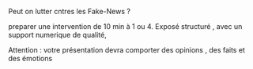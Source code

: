 Peut on lutter cntres les Fake-News ? 

preparer une intervention de 10 min à 1 ou 4. Exposé structuré , avec un support numerique de qualité, 

Attention : votre présentation devra comporter des opinions , des faits et des émotions 